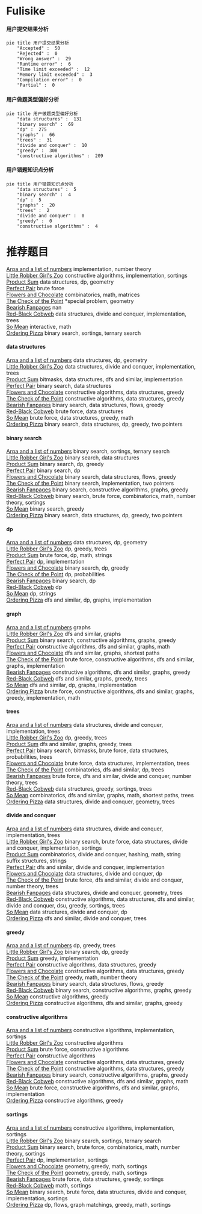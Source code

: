 # Fulisike
<!-- tabs:start -->
#### **用户提交结果分析**

```mermaid
pie title 用户提交结果分析
    "Accepted" :  50
    "Rejected" :  0
    "Wrong answer" :  29
    "Runtime error" :  6
    "Time limit exceeded" :  12
    "Memory limit exceeded" :  3
    "Compilation error" :  0
    "Partial" :  0
```
#### **用户做题类型偏好分析**

```mermaid
pie title 用户做题类型偏好分析
    "data structures" :  131
    "binary search" :  69
    "dp" :  275
    "graphs" :  66
    "trees" :  31
    "divide and conquer" :  10
    "greedy" :  308
    "constructive algorithms" :  209
```
#### **用户错题知识点分析**

```mermaid
pie title 用户错题知识点分析
    "data structures" :  5
    "binary search" :  4
    "dp" :  5
    "graphs" :  20
    "trees" :  2
    "divide and conquer" :  0
    "greedy" :  0
    "constructive algorithms" :  4
```
<!-- tabs:end -->
# 推荐题目
[Arpa and a list of numbers](https://codeforces.com/contest/851/problem/D)		implementation,
                        number theory		  
[Little Robber Girl's Zoo](http://codeforces.com/problemset/problem/686/B)		constructive algorithms,
                        implementation,
                        sortings		  
[Product Sum](http://codeforces.com/problemset/problem/631/E)		data structures,
                        dp,
                        geometry		  
[Perfect Pair](http://codeforces.com/problemset/problem/317/A)		brute force		  
[Flowers and Chocolate](http://codeforces.com/problemset/problem/865/G)		combinatorics,
                        math,
                        matrices		  
[The Check of the Point](http://codeforces.com/problemset/problem/683/A)		*special problem,
                        geometry		  
[Bearish Fanpages](http://codeforces.com/problemset/problem/643/D)		nan		  
[Red-Black Cobweb](http://codeforces.com/problemset/problem/833/D)		data structures,
                        divide and conquer,
                        implementation,
                        trees		  
[So Mean](http://codeforces.com/problemset/problem/1299/E)		interactive,
                        math		  
[Ordering Pizza](http://codeforces.com/problemset/problem/865/B)		binary search,
                        sortings,
                        ternary search		  
<!-- tabs:start -->
#### **data structures**
[Arpa and a list of numbers](http://codeforces.com/problemset/problem/631/E)		data structures,
                        dp,
                        geometry		  
[Little Robber Girl's Zoo](http://codeforces.com/problemset/problem/833/D)		data structures,
                        divide and conquer,
                        implementation,
                        trees		  
[Product Sum](http://codeforces.com/problemset/problem/707/D)		bitmasks,
                        data structures,
                        dfs and similar,
                        implementation		  
[Perfect Pair](http://codeforces.com/problemset/problem/1354/D)		binary search,
                        data structures		  
[Flowers and Chocolate](http://codeforces.com/problemset/problem/865/D)		constructive algorithms,
                        data structures,
                        greedy		  
[The Check of the Point](https://codeforces.com/contest/866/problem/D)		constructive algorithms,
                        data structures,
                        greedy		  
[Bearish Fanpages](http://codeforces.com/problemset/problem/1408/H)		binary search,
                        data structures,
                        flows,
                        greedy		  
[Red-Black Cobweb](http://codeforces.com/problemset/problem/316/E1)		brute force,
                        data structures		  
[So Mean](http://codeforces.com/problemset/problem/1499/C)		brute force,
                        data structures,
                        greedy,
                        math		  
[Ordering Pizza](http://codeforces.com/problemset/problem/1492/C)		binary search,
                        data structures,
                        dp,
                        greedy,
                        two pointers		  
#### **binary search**
[Arpa and a list of numbers](http://codeforces.com/problemset/problem/865/B)		binary search,
                        sortings,
                        ternary search		  
[Little Robber Girl's Zoo](http://codeforces.com/problemset/problem/1354/D)		binary search,
                        data structures		  
[Product Sum](http://codeforces.com/problemset/problem/727/F)		binary search,
                        dp,
                        greedy		  
[Perfect Pair](https://codeforces.com/contest/866/problem/C)		binary search,
                        dp		  
[Flowers and Chocolate](http://codeforces.com/problemset/problem/1408/H)		binary search,
                        data structures,
                        flows,
                        greedy		  
[The Check of the Point](http://codeforces.com/problemset/problem/1060/C)		binary search,
                        implementation,
                        two pointers		  
[Bearish Fanpages](http://codeforces.com/problemset/problem/232/A)		binary search,
                        constructive algorithms,
                        graphs,
                        greedy		  
[Red-Black Cobweb](http://codeforces.com/problemset/problem/1371/E1)		binary search,
                        brute force,
                        combinatorics,
                        math,
                        number theory,
                        sortings		  
[So Mean](http://codeforces.com/problemset/problem/1250/J)		binary search,
                        greedy		  
[Ordering Pizza](http://codeforces.com/problemset/problem/1492/C)		binary search,
                        data structures,
                        dp,
                        greedy,
                        two pointers		  
#### **dp**
[Arpa and a list of numbers](http://codeforces.com/problemset/problem/631/E)		data structures,
                        dp,
                        geometry		  
[Little Robber Girl's Zoo](http://codeforces.com/problemset/problem/1152/D)		dp,
                        greedy,
                        trees		  
[Product Sum](http://codeforces.com/problemset/problem/1307/C)		brute force,
                        dp,
                        math,
                        strings		  
[Perfect Pair](http://codeforces.com/problemset/problem/1206/B)		dp,
                        implementation		  
[Flowers and Chocolate](http://codeforces.com/problemset/problem/727/F)		binary search,
                        dp,
                        greedy		  
[The Check of the Point](http://codeforces.com/problemset/problem/494/C)		dp,
                        probabilities		  
[Bearish Fanpages](https://codeforces.com/contest/866/problem/C)		binary search,
                        dp		  
[Red-Black Cobweb](http://codeforces.com/problemset/problem/273/D)		dp		  
[So Mean](http://codeforces.com/problemset/problem/346/B)		dp,
                        strings		  
[Ordering Pizza](http://codeforces.com/problemset/problem/1498/D)		dfs and similar,
                        dp,
                        graphs,
                        implementation		  
#### **graph**
[Arpa and a list of numbers](https://codeforces.com/contest/1161/problem/A)		graphs		  
[Little Robber Girl's Zoo](http://codeforces.com/problemset/problem/34/D)		dfs and similar,
                        graphs		  
[Product Sum](http://codeforces.com/problemset/problem/232/A)		binary search,
                        constructive algorithms,
                        graphs,
                        greedy		  
[Perfect Pair](https://codeforces.com/contest/1104/problem/E)		constructive algorithms,
                        dfs and similar,
                        graphs,
                        math		  
[Flowers and Chocolate](http://codeforces.com/problemset/problem/598/D)		dfs and similar,
                        graphs,
                        shortest paths		  
[The Check of the Point](http://codeforces.com/problemset/problem/1494/F)		brute force,
                        constructive algorithms,
                        dfs and similar,
                        graphs,
                        implementation		  
[Bearish Fanpages](http://codeforces.com/problemset/problem/571/C)		constructive algorithms,
                        dfs and similar,
                        graphs,
                        greedy		  
[Red-Black Cobweb](http://codeforces.com/problemset/problem/767/C)		dfs and similar,
                        graphs,
                        greedy,
                        trees		  
[So Mean](http://codeforces.com/problemset/problem/1498/D)		dfs and similar,
                        dp,
                        graphs,
                        implementation		  
[Ordering Pizza](http://codeforces.com/problemset/problem/1487/C)		brute force,
                        constructive algorithms,
                        dfs and similar,
                        graphs,
                        greedy,
                        implementation,
                        math		  
#### **trees**
[Arpa and a list of numbers](http://codeforces.com/problemset/problem/833/D)		data structures,
                        divide and conquer,
                        implementation,
                        trees		  
[Little Robber Girl's Zoo](http://codeforces.com/problemset/problem/1152/D)		dp,
                        greedy,
                        trees		  
[Product Sum](http://codeforces.com/problemset/problem/767/C)		dfs and similar,
                        graphs,
                        greedy,
                        trees		  
[Perfect Pair](http://codeforces.com/problemset/problem/1479/D)		binary search,
                        bitmasks,
                        brute force,
                        data structures,
                        probabilities,
                        trees		  
[Flowers and Chocolate](http://codeforces.com/problemset/problem/1511/C)		brute force,
                        data structures,
                        implementation,
                        trees		  
[The Check of the Point](http://codeforces.com/problemset/problem/1499/F)		combinatorics,
                        dfs and similar,
                        dp,
                        trees		  
[Bearish Fanpages](http://codeforces.com/problemset/problem/1491/E)		brute force,
                        dfs and similar,
                        divide and conquer,
                        number theory,
                        trees		  
[Red-Black Cobweb](http://codeforces.com/problemset/problem/1466/D)		data structures,
                        greedy,
                        sortings,
                        trees		  
[So Mean](http://codeforces.com/problemset/problem/1495/D)		combinatorics,
                        dfs and similar,
                        graphs,
                        math,
                        shortest paths,
                        trees		  
[Ordering Pizza](http://codeforces.com/problemset/problem/1303/G)		data structures,
                        divide and conquer,
                        geometry,
                        trees		  
#### **divide and conquer**
[Arpa and a list of numbers](http://codeforces.com/problemset/problem/833/D)		data structures,
                        divide and conquer,
                        implementation,
                        trees		  
[Little Robber Girl's Zoo](http://codeforces.com/problemset/problem/1461/D)		binary search,
                        brute force,
                        data structures,
                        divide and conquer,
                        implementation,
                        sortings		  
[Product Sum](http://codeforces.com/problemset/problem/1466/G)		combinatorics,
                        divide and conquer,
                        hashing,
                        math,
                        string suffix structures,
                        strings		  
[Perfect Pair](http://codeforces.com/problemset/problem/1490/D)		dfs and similar,
                        divide and conquer,
                        implementation		  
[Flowers and Chocolate](https://codeforces.com/contest/1483/problem/C)		data structures,
                        divide and conquer,
                        dp		  
[The Check of the Point](http://codeforces.com/problemset/problem/1491/E)		brute force,
                        dfs and similar,
                        divide and conquer,
                        number theory,
                        trees		  
[Bearish Fanpages](http://codeforces.com/problemset/problem/1303/G)		data structures,
                        divide and conquer,
                        geometry,
                        trees		  
[Red-Black Cobweb](http://codeforces.com/problemset/problem/1494/D)		constructive algorithms,
                        data structures,
                        dfs and similar,
                        divide and conquer,
                        dsu,
                        greedy,
                        sortings,
                        trees		  
[So Mean](http://codeforces.com/problemset/problem/1482/E)		data structures,
                        divide and conquer,
                        dp		  
[Ordering Pizza](http://codeforces.com/problemset/problem/566/C)		dfs and similar,
                        divide and conquer,
                        trees		  
#### **greedy**
[Arpa and a list of numbers](http://codeforces.com/problemset/problem/1152/D)		dp,
                        greedy,
                        trees		  
[Little Robber Girl's Zoo](http://codeforces.com/problemset/problem/727/F)		binary search,
                        dp,
                        greedy		  
[Product Sum](http://codeforces.com/problemset/problem/574/A)		greedy,
                        implementation		  
[Perfect Pair](http://codeforces.com/problemset/problem/865/D)		constructive algorithms,
                        data structures,
                        greedy		  
[Flowers and Chocolate](https://codeforces.com/contest/866/problem/D)		constructive algorithms,
                        data structures,
                        greedy		  
[The Check of the Point](http://codeforces.com/problemset/problem/1208/G)		greedy,
                        math,
                        number theory		  
[Bearish Fanpages](http://codeforces.com/problemset/problem/1408/H)		binary search,
                        data structures,
                        flows,
                        greedy		  
[Red-Black Cobweb](http://codeforces.com/problemset/problem/232/A)		binary search,
                        constructive algorithms,
                        graphs,
                        greedy		  
[So Mean](http://codeforces.com/problemset/problem/515/D)		constructive algorithms,
                        greedy		  
[Ordering Pizza](http://codeforces.com/problemset/problem/571/C)		constructive algorithms,
                        dfs and similar,
                        graphs,
                        greedy		  
#### **constructive algorithms**
[Arpa and a list of numbers](http://codeforces.com/problemset/problem/686/B)		constructive algorithms,
                        implementation,
                        sortings		  
[Little Robber Girl's Zoo](https://codeforces.com/contest/1180/problem/D)		constructive algorithms		  
[Product Sum](http://codeforces.com/problemset/problem/1213/E)		brute force,
                        constructive algorithms		  
[Perfect Pair](http://codeforces.com/problemset/problem/865/A)		constructive algorithms		  
[Flowers and Chocolate](http://codeforces.com/problemset/problem/865/D)		constructive algorithms,
                        data structures,
                        greedy		  
[The Check of the Point](https://codeforces.com/contest/866/problem/D)		constructive algorithms,
                        data structures,
                        greedy		  
[Bearish Fanpages](http://codeforces.com/problemset/problem/232/A)		binary search,
                        constructive algorithms,
                        graphs,
                        greedy		  
[Red-Black Cobweb](https://codeforces.com/contest/1104/problem/E)		constructive algorithms,
                        dfs and similar,
                        graphs,
                        math		  
[So Mean](http://codeforces.com/problemset/problem/1494/F)		brute force,
                        constructive algorithms,
                        dfs and similar,
                        graphs,
                        implementation		  
[Ordering Pizza](http://codeforces.com/problemset/problem/515/D)		constructive algorithms,
                        greedy		  
#### **sortings**
[Arpa and a list of numbers](http://codeforces.com/problemset/problem/686/B)		constructive algorithms,
                        implementation,
                        sortings		  
[Little Robber Girl's Zoo](http://codeforces.com/problemset/problem/865/B)		binary search,
                        sortings,
                        ternary search		  
[Product Sum](http://codeforces.com/problemset/problem/1371/E1)		binary search,
                        brute force,
                        combinatorics,
                        math,
                        number theory,
                        sortings		  
[Perfect Pair](http://codeforces.com/problemset/problem/1501/B)		dp,
                        implementation,
                        sortings		  
[Flowers and Chocolate](https://codeforces.com/contest/1496/problem/C)		geometry,
                        greedy,
                        math,
                        sortings		  
[The Check of the Point](http://codeforces.com/problemset/problem/1495/A)		geometry,
                        greedy,
                        math,
                        sortings		  
[Bearish Fanpages](http://codeforces.com/problemset/problem/1497/A)		brute force,
                        data structures,
                        greedy,
                        sortings		  
[Red-Black Cobweb](http://codeforces.com/problemset/problem/1427/A)		math,
                        sortings		  
[So Mean](http://codeforces.com/problemset/problem/1461/D)		binary search,
                        brute force,
                        data structures,
                        divide and conquer,
                        implementation,
                        sortings		  
[Ordering Pizza](http://codeforces.com/problemset/problem/1437/C)		dp,
                        flows,
                        graph matchings,
                        greedy,
                        math,
                        sortings		  
<!-- tabs:end -->
